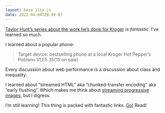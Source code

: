 ```yaml
---
layout: base.11ty.js
date: 2022-04-04T20:49-07
---
```


[Taylor Hunt’s series about the work he’s done for Kroger](https://dev.to/tigt/making-the-worlds-fastest-website-and-other-mistakes-56na) is _fantastic_. I’ve learned so much.

I learned about a popular phone:

> Target device: bestselling phone at a local Kroger
> Hot Pepper’s Poblano VLE5
> $35 ($15 on sale)

Every discussion about web performance is a discussion about class and inequality.

I learned about “streamed HTML” aka “chunked-transfer encoding” aka “early flushing”. Which makes me think about [streaming progressive images](https://blog.cloudflare.com/parallel-streaming-of-progressive-images/), but I digress.

I’m still learning! This thing is packed with fantastic links. [Go!](https://dev.to/tigt/making-the-worlds-fastest-website-and-other-mistakes-56na) Read!

